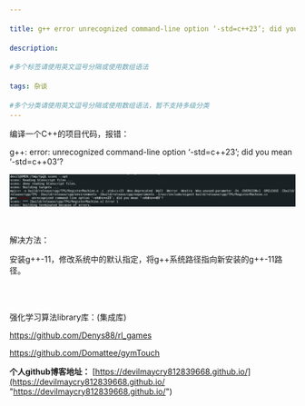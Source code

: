 ```yaml
---

title: g++ error unrecognized command-line option ‘-std=c++23’; did you mean ‘-std=c++03’?
 
description: 

#多个标签请使用英文逗号分隔或使用数组语法

tags: 杂谈

#多个分类请使用英文逗号分隔或使用数组语法，暂不支持多级分类
---
```




编译一个C++的项目代码，报错：

g++: error: unrecognized command-line option ‘-std=c++23’; did you mean ‘-std=c++03’?

![image-20241102182826152](./2024_11_1_3_.assets/image-20241102182826152.png)

<br/>

解决方法：

安装g++-11，修改系统中的默认指定，将g++系统路径指向新安装的g++-11路径。



<br/>

<br/>

强化学习算法library库：(集成库)

https://github.com/Denys88/rl_games



https://github.com/Domattee/gymTouch







**个人github博客地址：**
[https://devilmaycry812839668.github.io/](https://devilmaycry812839668.github.io/ "https://devilmaycry812839668.github.io/")